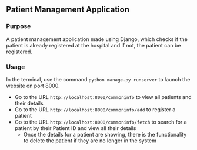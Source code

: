 ## Patient Management Application

### Purpose

A patient management application made using Django, which checks if the patient is already registered at the hospital and if not, the patient can be registered.

### Usage

In the terminal, use the command `python manage.py runserver` to launch the website on port 8000.
- Go to the URL `http://localhost:8000/commoninfo` to view all patients and their details
- Go to the URL `http://localhost:8000/commoninfo/add` to register a patient
- Go to the URL `http://localhost:8000/commoninfo/fetch` to search for a patient by their Patient ID and view all their details
    - Once the details for a patient are showing, there is the functionality to delete the patient if they are no longer in the system
